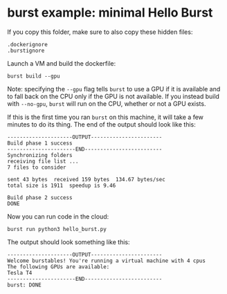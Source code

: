 # burst example: minimal Hello Burst

If you copy this folder, make sure to also copy these hidden files:

    .dockerignore
    .burstignore

Launch a VM and build the dockerfile:

    burst build --gpu
    
Note: specifying the `--gpu` flag tells `burst` to use a GPU if it is available and to fall back on the CPU only if the GPU is not available. If you instead build with `--no-gpu`, `burst` will run on the CPU, whether or not a GPU exists.

If this is the first time you ran `burst` on this machine, it will take a few minutes
to do its thing. The end of the output should look like this:

    ---------------------OUTPUT-----------------------
    Build phase 1 success
    ----------------------END-------------------------
    Synchronizing folders
    receiving file list ... 
    7 files to consider

    sent 43 bytes  received 159 bytes  134.67 bytes/sec
    total size is 1911  speedup is 9.46

    Build phase 2 success
    DONE

Now you can run code in the cloud:

    burst run python3 hello_burst.py

The output should look something like this:

    ---------------------OUTPUT----------------------- 
    Welcome burstables! You're running a virtual machine with 4 cpus
    The following GPUs are available:
    Tesla T4
    ----------------------END-------------------------
    burst: DONE
